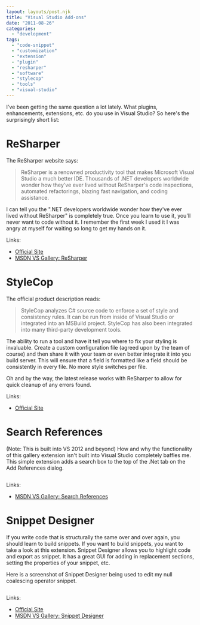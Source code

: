 ```yaml
---
layout: layouts/post.njk
title: "Visual Studio Add-ons"
date: "2011-08-26"
categories: 
  - "development"
tags: 
  - "code-snippet"
  - "customization"
  - "extension"
  - "plugin"
  - "resharper"
  - "software"
  - "stylecop"
  - "tools"
  - "visual-studio"
---
```


I've been getting the same question a lot lately. What plugins, enhancements, extensions, etc. do you use in Visual Studio? So here's the surprisingly short list:

# ReSharper

The ReSharper website says:

> ReSharper is a renowned productivity tool that makes Microsoft Visual Studio a much better IDE. Thousands of .NET developers worldwide wonder how they've ever lived without ReSharper's code inspections, automated refactorings, blazing fast navigation, and coding assistance.

I can tell you the ".NET developers worldwide wonder how they've ever lived without ReSharper" is completely true. Once you learn to use it, you'll never want to code without it. I remember the first week I used it I was angry at myself for waiting so long to get my hands on it.

Links:

- [Official Site](http://www.jetbrains.com/resharper/ "Official ReSharper Site")
- [MSDN VS Gallery: ReSharper](http://visualstudiogallery.msdn.microsoft.com/EA4AC039-1B5C-4D11-804E-9BEDE2E63ECF?SRC=Home "MSDN VS Gallery: ReSharper")

# StyleCop

The official product description reads:

> StyleCop analyzes C# source code to enforce a set of style and consistency rules. It can be run from inside of Visual Studio or integrated into an MSBuild project. StyleCop has also been integrated into many third-party development tools.

The ability to run a tool and have it tell you where to fix your styling is invaluable. Create a custom configuration file (agreed upon by the team of course) and then share it with your team or even better integrate it into you build server. This will ensure that a field is formatted like a field should be consistently in every file. No more style switches per file.

Oh and by the way, the latest release works with ReSharper to allow for quick cleanup of any errors found.

Links:

- [Official Site](http://stylecop.codeplex.com/ "Official StyleCop Site")

# Search References

(Note: This is built into VS 2012 and beyond) How and why the functionality of this gallery extension isn't built into Visual Studio completely baffles me. This simple extension adds a search box to the top of the .Net tab on the Add References dialog.

<img src="../../../img/posts/2011/search-references.png" alt="" class="mx-auto d-block">

Links:

- [MSDN VS Gallery: Search References](http://visualstudiogallery.msdn.microsoft.com/02c0bded-4739-40ec-af07-9eb002a27246/ "MSDN VS Gallery: Search References")

# Snippet Designer

If you write code that is structurally the same over and over again, you should learn to build snippets. If you want to build snippets, you want to take a look at this extension. Snippet Designer allows you to highlight code and export as snippet. It has a great GUI for adding in replacement sections, setting the properties of your snippet, etc.

Here is a screenshot of Snippet Designer being used to edit my null coalescing operator snippet.

<img src="../../../img/posts/2011/snippet-designer.png" alt="" class="mx-auto d-block">

Links:

- [Official Site](http://snippetdesigner.codeplex.com/ "Official Snippet Designer Site")
- [MSDN VS Gallery: Snippet Designer](http://visualstudiogallery.msdn.microsoft.com/B08B0375-139E-41D7-AF9B-FAEE50F68392 "MSDN Visual Studio Gallery: Snippet Designer")
